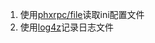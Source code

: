 1. 使用[phxrpc/file](https://github.com/tencent-wechat/phxrpc.git)读取ini配置文件
2. 使用[log4z](https://github.com/zsummer/log4z.git)记录日志文件
